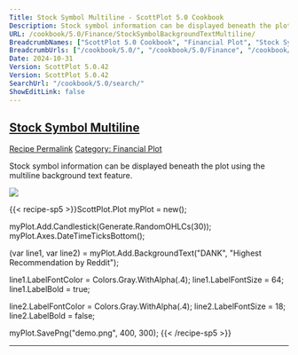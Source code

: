 ```yaml
---
Title: Stock Symbol Multiline - ScottPlot 5.0 Cookbook
Description: Stock symbol information can be displayed beneath the plot using the multiline background text feature.
URL: /cookbook/5.0/Finance/StockSymbolBackgroundTextMultiline/
BreadcrumbNames: ["ScottPlot 5.0 Cookbook", "Financial Plot", "Stock Symbol Multiline"]
BreadcrumbUrls: ["/cookbook/5.0/", "/cookbook/5.0/Finance", "/cookbook/5.0/Finance/StockSymbolBackgroundTextMultiline"]
Date: 2024-10-31
Version: ScottPlot 5.0.42
Version: ScottPlot 5.0.42
SearchUrl: "/cookbook/5.0/search/"
ShowEditLink: false
---
```



<h2 style='border-bottom: 0;'><a href='/cookbook/5.0/Finance/StockSymbolBackgroundTextMultiline'>Stock Symbol Multiline</a></h2>

<div class="d-flex mb-2">
<a class="btn btn-sm btn-primary me-1" href="/cookbook/5.0/Finance/StockSymbolBackgroundTextMultiline">Recipe Permalink</a>
<a class="btn btn-sm btn-success me-1" href="/cookbook/5.0/Finance">Category: Financial Plot</a>
</div>

Stock symbol information can be displayed beneath the plot using the multiline background text feature.

[![](/cookbook/5.0/images/StockSymbolBackgroundTextMultiline.png?241031194635)](/cookbook/5.0/images/StockSymbolBackgroundTextMultiline.png?241031194635)

{{< recipe-sp5 >}}ScottPlot.Plot myPlot = new();

myPlot.Add.Candlestick(Generate.RandomOHLCs(30));
myPlot.Axes.DateTimeTicksBottom();

(var line1, var line2) = myPlot.Add.BackgroundText("DANK", "Highest Recommendation by Reddit");

line1.LabelFontColor = Colors.Gray.WithAlpha(.4);
line1.LabelFontSize = 64;
line1.LabelBold = true;

line2.LabelFontColor = Colors.Gray.WithAlpha(.4);
line2.LabelFontSize = 18;
line2.LabelBold = false;

myPlot.SavePng("demo.png", 400, 300);
{{< /recipe-sp5 >}}

<hr class='my-5 invisible'>


